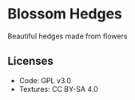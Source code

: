 # Blossom Hedges

Beautiful hedges made from flowers

## Licenses

- Code: GPL v3.0
- Textures: CC BY-SA 4.0
